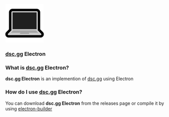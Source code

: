 [![dsc.gg Electron](https://raw.githubusercontent.com/ausername-1/dsc.gg-Electron/main/assets/personal-computer_1f4bb.png "dsc.gg Electron")](http://github.com/ausername-1 "dsc.gg Electron")

### **[dsc.gg](http://dsc.gg "dsc.gg")** **Electron**

### What is [dsc.gg](http://dsc.gg "dsc.gg") Electron?
**dsc.gg Electron**  is an implemention of [dsc.gg](http://dsc.gg "dsc.gg") using Electron

### How do I use [dsc.gg](http://dsc.gg "dsc.gg") Electron?
You can download **dsc.gg Electron** from the releases page or compile it by using [electron-builder](https://www.npmjs.com/package/electron-builder "electron-builder")
